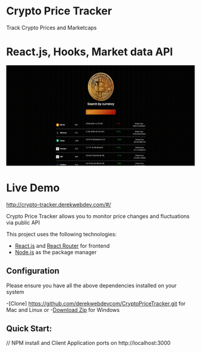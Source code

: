 # Crypto Price Tracker
Track Crypto Prices and Marketcaps

# React.js, Hooks, Market data API

![Final App](https://github.com/derekwebdevcom/CryptoPriceTracker/blob/main/crypto-tracker.gif)

# Live Demo 

http://crypto-tracker.derekwebdev.com/#/

Crypto Price Tracker allows you to monitor price changes and fluctuations via public API

This project uses the following technologies:

- [React.js](https://reactjs.org) and [React Router](https://reacttraining.com/react-router/) for frontend
- [Node.js](https://nodejs.org/en/) as the package manager


## Configuration

Please ensure you have all the above dependencies installed on your system 

-[Clone] https://github.com/derekwebdevcom/CryptoPriceTracker.git for Mac and Linux or
-[Download Zip](https://github.com/derekwebdevcom/CryptoPriceTracker/archive/main.zip) for Windows

## Quick Start:

// NPM install and Client Application ports on
 http://localhost:3000
 
